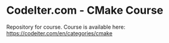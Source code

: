 # CodeIter.com - CMake Course

Repository for course. Course is available here: https://codeiter.com/en/categories/cmake
